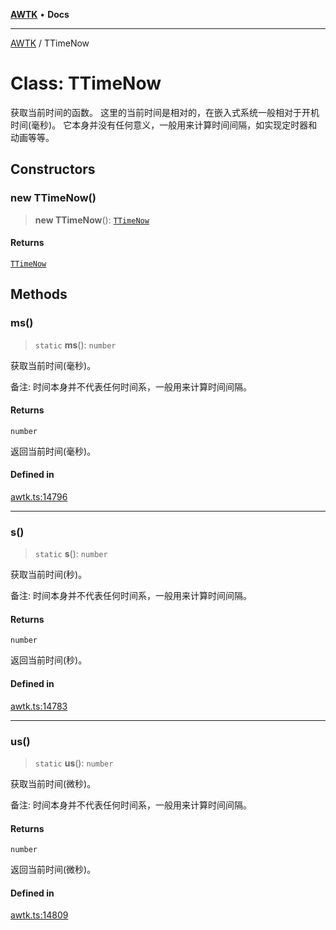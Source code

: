 [**AWTK**](../README.md) • **Docs**

***

[AWTK](../globals.md) / TTimeNow

# Class: TTimeNow

获取当前时间的函数。
这里的当前时间是相对的，在嵌入式系统一般相对于开机时间(毫秒)。
它本身并没有任何意义，一般用来计算时间间隔，如实现定时器和动画等等。

## Constructors

### new TTimeNow()

> **new TTimeNow**(): [`TTimeNow`](TTimeNow.md)

#### Returns

[`TTimeNow`](TTimeNow.md)

## Methods

### ms()

> `static` **ms**(): `number`

获取当前时间(毫秒)。

备注: 时间本身并不代表任何时间系，一般用来计算时间间隔。

#### Returns

`number`

返回当前时间(毫秒)。

#### Defined in

[awtk.ts:14796](https://github.com/zlgopen/awtk-binding/blob/f59cb588237dd9223284af0eed269ac285d66f8b/tools/code_gen/js/output/awtk.ts#L14796)

***

### s()

> `static` **s**(): `number`

获取当前时间(秒)。

备注: 时间本身并不代表任何时间系，一般用来计算时间间隔。

#### Returns

`number`

返回当前时间(秒)。

#### Defined in

[awtk.ts:14783](https://github.com/zlgopen/awtk-binding/blob/f59cb588237dd9223284af0eed269ac285d66f8b/tools/code_gen/js/output/awtk.ts#L14783)

***

### us()

> `static` **us**(): `number`

获取当前时间(微秒)。

备注: 时间本身并不代表任何时间系，一般用来计算时间间隔。

#### Returns

`number`

返回当前时间(微秒)。

#### Defined in

[awtk.ts:14809](https://github.com/zlgopen/awtk-binding/blob/f59cb588237dd9223284af0eed269ac285d66f8b/tools/code_gen/js/output/awtk.ts#L14809)
